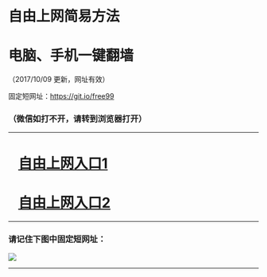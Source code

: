 ﻿# 自由上网简易方法

# 电脑、手机一键翻墙

（2017/10/09 更新，网址有效）

固定短网址：https://git.io/free99

### （微信如打不开，请转到浏览器打开）


***





# &nbsp;&nbsp; <a href="http://ft2966319978.fwq-tz-1001.info/fwqtz01.html?t=10090011005 " target="_blank">自由上网入口1</a>
# &nbsp;&nbsp; <a href="http://ft1596726831.fwq-tz-1002.info/fwqtz02.html?t=10090011151 " target="_blank">自由上网入口2</a>
***

### 请记住下图中固定短网址：

<img src="https://s3-us-west-2.amazonaws.com/fwq-1001/yjfq-20170905okok.png" /> 


***


